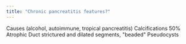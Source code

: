 ```yaml
---
title: "Chronic pancreatitis features?"
---
```

Causes (alcohol, autoimmune, tropical pancreatitis) Calcifications 50% Atrophic Duct strictured and dilated segments, &quot;beaded&quot; Pseudocysts

